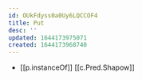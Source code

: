 ```yaml
---
id: OUkFdyss0a0Uy6LQCCOF4
title: Put
desc: ''
updated: 1644173975071
created: 1644173968740
---
```



- [[p.instanceOf]] [[c.Pred.Shapow]]
